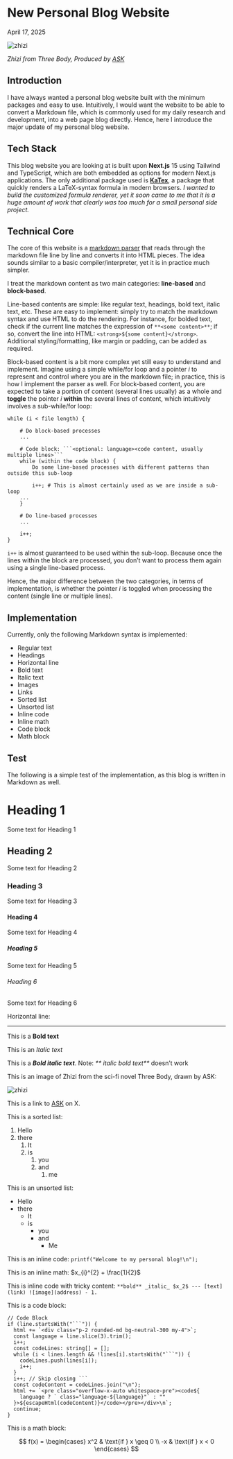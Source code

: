 # New Personal Blog Website

April 17, 2025

![zhizi](./zhizi.PNG)

_Zhizi from Three Body, Produced by [ASK](https://x.com/askziye)_

## Introduction

I have always wanted a personal blog website built with the minimum packages and easy to use. Intuitively, I would want the website to be able to convert a Markdown file, which is commonly used for my daily research and development, into a web page blog directly. Hence, here I introduce the major update of my personal blog website.

## Tech Stack

This blog website you are looking at is built upon **Next.js** 15 using Tailwind and TypeScript, which are both embedded as options for modern Next.js applications. The only additional package used is **[KaTex](https://katex.org/)**, a package that quickly renders a LaTeX-syntax formula in modern browsers. _I wanted to build the customized formula renderer, yet it soon came to me that it is a huge amount of work that clearly was too much for a small personal side project._

## Technical Core

The core of this website is a [markdown parser](https://github.com/DahaoTang/Blogs/blob/main/lib/markdownParser.ts) that reads through the markdown file line by line and converts it into HTML pieces. The idea sounds similar to a basic compiler/interpreter, yet it is in practice much simpler.

I treat the markdown content as two main categories: **line-based** and **block-based**.

Line-based contents are simple: like regular text, headings, bold text, italic text, etc. These are easy to implement: simply try to match the markdown syntax and use HTML to do the rendering. For instance, for bolded text, check if the current line matches the expression of `**<some content>**`; if so, convert the line into HTML: `<strong>${some content}</strong>`. Additional styling/formatting, like margin or padding, can be added as required.

Block-based content is a bit more complex yet still easy to understand and implement. Imagine using a simple while/for loop and a pointer $i$ to represent and control where you are in the markdown file; in practice, this is how I implement the parser as well. For block-based content, you are expected to take a portion of content (several lines usually) as a whole and **toggle** the pointer $i$ **within** the several lines of content, which intuitively involves a sub-while/for loop:

````
while (i < file length) {

	# Do block-based processes
	...

	# Code block: ```<optional: language><code content, usually multiple lines>```
	while (within the code block) {
		Do some line-based processes with different patterns than outside this sub-loop

		i++; # This is almost certainly used as we are inside a sub-loop
	...
	}

	# Do line-based processes
	...

	i++;
}
````

`i++` is almost guaranteed to be used within the sub-loop. Because once the lines within the block are processed, you don’t want to process them again using a single line-based process.

Hence, the major difference between the two categories, in terms of implementation, is whether the pointer $i$ is toggled when processing the content (single line or multiple lines).

## Implementation

Currently, only the following Markdown syntax is implemented:

- Regular text
- Headings
- Horizontal line
- Bold text
- Italic text
- Images
- Links
- Sorted list
- Unsorted list
- Inline code
- Inline math
- Code block
- Math block

## Test

The following is a simple test of the implementation, as this blog is written in Markdown as well.

# Heading 1

Some text for Heading 1

## Heading 2

Some text for Heading 2

### Heading 3

Some text for Heading 3

#### Heading 4

Some text for Heading 4

##### Heading 5

Some text for Heading 5

###### Heading 6

Some text for Heading 6

Horizontal line:

---

This is a **Bold text**

This is an _Italic text_

This is a **_Bold italic text_**. Note: _** italic bold text**_ doesn’t work

This is an image of Zhizi from the sci-fi novel Three Body, drawn by ASK:

![zhizi](./zhizi.PNG)

This is a link to [ASK](https://x.com/askziye) on X.

This is a sorted list:

1. Hello
2. there
   1. It
   2. is
      1. you
      2. and
         1. me

This is an unsorted list:

- Hello
- there
  - It
  - is
    - you
    - and
      - Me

This is an inline code: `printf("Welcome to my personal blog!\n");`

This is an inline math: $x_{i}^{2} + \frac{1}{2}$

This is inline code with tricky content: `**bold** _italic_ $x_2$ --- [text](link) ![image](address) - 1.`

This is a code block:

````
// Code Block
if (line.startsWith("```")) {
  html += `<div class="p-2 rounded-md bg-neutral-300 my-4">`;
  const language = line.slice(3).trim();
  i++;
  const codeLines: string[] = [];
  while (i < lines.length && !lines[i].startsWith("```")) {
    codeLines.push(lines[i]);
    i++;
  }
  i++; // Skip closing ```
  const codeContent = codeLines.join("\n");
  html += `<pre class="overflow-x-auto whitespace-pre"><code${
    language ? ` class="language-${language}"` : ""
  }>${escapeHtml(codeContent)}</code></pre></div>\n`;
  continue;
}
````

This is a math block:

$$
f(x) =
\begin{cases}
  x^2 & \text{if } x \geq 0 \\
  -x & \text{if } x < 0
\end{cases}
$$
